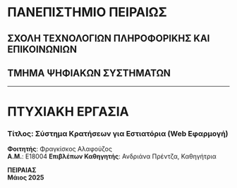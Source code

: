 # ΠΑΝΕΠΙΣΤΗΜΙΟ ΠΕΙΡΑΙΩΣ
## ΣΧΟΛΗ ΤΕΧΝΟΛΟΓΙΩΝ ΠΛΗΡΟΦΟΡΙΚΗΣ ΚΑΙ ΕΠΙΚΟΙΝΩΝΙΩΝ  
## ΤΜΗΜΑ ΨΗΦΙΑΚΩΝ ΣΥΣΤΗΜΑΤΩΝ  

---

# ΠΤΥΧΙΑΚΗ ΕΡΓΑΣΙΑ  
### Τίτλος: **Σύστημα Κρατήσεων για Εστιατόρια (Web Εφαρμογή)**  

**Φοιτητής**: Φραγκίσκος Αλαφούζος  
**Α.Μ.**:  Ε18004
**Επιβλέπων Καθηγητής**: Ανδριάνα Πρέντζα, Καθηγήτρια  

**ΠΕΙΡΑΙΑΣ**  
**Μάιος 2025**
